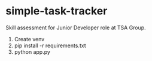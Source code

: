 # simple-task-tracker
Skill assessment for Junior Developer role at TSA Group.

1. Create venv 
2. pip install -r requirements.txt
3. python app.py